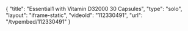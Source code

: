 {
    "title": "Essential1 with Vitamin D32000  30 Capsules",
    "type": "solo",
    "layout": "iframe-static",
    "videoId": "112330491",
    "url": "\/tvpembed\/112330491"
}